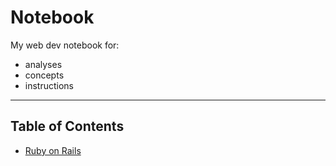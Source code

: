 # Notebook
My web dev notebook for:

* analyses
* concepts
* instructions

---

## Table of Contents
* [Ruby on Rails](ruby-on-rails/README.md)
